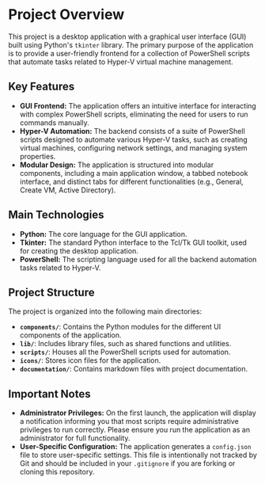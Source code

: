 # Project Overview

This project is a desktop application with a graphical user interface (GUI) built using Python's `tkinter` library. The primary purpose of the application is to provide a user-friendly frontend for a collection of PowerShell scripts that automate tasks related to Hyper-V virtual machine management.

## Key Features

- **GUI Frontend:** The application offers an intuitive interface for interacting with complex PowerShell scripts, eliminating the need for users to run commands manually.
- **Hyper-V Automation:** The backend consists of a suite of PowerShell scripts designed to automate various Hyper-V tasks, such as creating virtual machines, configuring network settings, and managing system properties.
- **Modular Design:** The application is structured into modular components, including a main application window, a tabbed notebook interface, and distinct tabs for different functionalities (e.g., General, Create VM, Active Directory).

## Main Technologies

- **Python:** The core language for the GUI application.
- **Tkinter:** The standard Python interface to the Tcl/Tk GUI toolkit, used for creating the desktop application.
- **PowerShell:** The scripting language used for all the backend automation tasks related to Hyper-V.

## Project Structure

The project is organized into the following main directories:

- **`components/`**: Contains the Python modules for the different UI components of the application.
- **`lib/`**: Includes library files, such as shared functions and utilities.
- **`scripts/`**: Houses all the PowerShell scripts used for automation.
- **`icons/`**: Stores icon files for the application.
- **`documentation/`**: Contains markdown files with project documentation.

## Important Notes

- **Administrator Privileges:** On the first launch, the application will display a notification informing you that most scripts require administrative privileges to run correctly. Please ensure you run the application as an administrator for full functionality.
- **User-Specific Configuration:** The application generates a `config.json` file to store user-specific settings. This file is intentionally not tracked by Git and should be included in your `.gitignore` if you are forking or cloning this repository.
